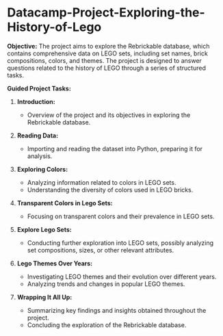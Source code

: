 # Datacamp-Project-Exploring-the-History-of-Lego

**Objective:**
The project aims to explore the Rebrickable database, which contains comprehensive data on LEGO sets, including set names, brick compositions, colors, and themes. The project is designed to answer questions related to the history of LEGO through a series of structured tasks.

**Guided Project Tasks:**

1. **Introduction:**
   - Overview of the project and its objectives in exploring the Rebrickable database.

2. **Reading Data:**
   - Importing and reading the dataset into Python, preparing it for analysis.

3. **Exploring Colors:**
   - Analyzing information related to colors in LEGO sets.
   - Understanding the diversity of colors used in LEGO bricks.

4. **Transparent Colors in Lego Sets:**
   - Focusing on transparent colors and their prevalence in LEGO sets.

5. **Explore Lego Sets:**
   - Conducting further exploration into LEGO sets, possibly analyzing set compositions, sizes, or other relevant attributes.

6. **Lego Themes Over Years:**
   - Investigating LEGO themes and their evolution over different years.
   - Analyzing trends and changes in popular LEGO themes.

7. **Wrapping It All Up:**
   - Summarizing key findings and insights obtained throughout the project.
   - Concluding the exploration of the Rebrickable database.
